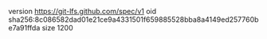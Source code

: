 version https://git-lfs.github.com/spec/v1
oid sha256:8c086582dad01e21ce9a4331501f659885528bba8a4149ed257760be7a91ffda
size 1200
